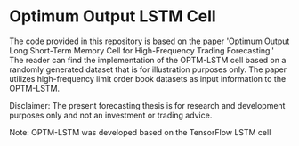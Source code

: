 # Optimum Output LSTM Cell

The code provided in this repository is based on the paper 'Optimum Output Long Short-Term Memory Cell for High-Frequency Trading Forecasting.'
The reader can find the implementation of the OPTM-LSTM cell based on a randomly generated dataset that is for illustration purposes only.
The paper utilizes high-frequency limit order book datasets as input information to the OPTM-LSTM.

Disclaimer: The present forecasting thesis is for research and development purposes only and not an investment or trading advice. 

Note: OPTM-LSTM was developed based on the TensorFlow LSTM cell 
